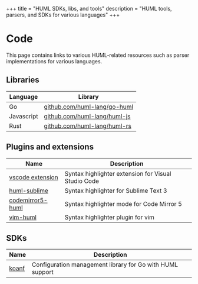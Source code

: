 +++
title = "HUML SDKs, libs, and tools"
description = "HUML tools, parsers, and SDKs for various languages"
+++

# Code

This page contains links to various HUML-related resources such as parser implementations for various languages.

## Libraries

| Language   | Library                                                              |
| ---------- | -------------------------------------------------------------------- |
| Go         | [github.com/huml-lang/go-huml](https://github.com/huml-lang/go-huml) |
| Javascript | [github.com/huml-lang/huml-js](https://github.com/huml-lang/huml-js)         |
| Rust       | [github.com/huml-lang/huml-rs](https://github.com/huml-lang/huml-rs)


## Plugins and extensions

| Name                                                               | Description                                         |
| ------------------------------------------------------------------ | --------------------------------------------------- |
| [vscode extension](https://github.com/huml-lang/huml-vscode)       | Syntax highlighter extension for Visual Studio Code |
| [huml-sublime](https://github.com/huml-lang/huml-sublime)          | Syntax highlighter for Sublime Text 3               |
| [codemirror5-huml](https://github.com/huml-lang/codemirror5-huml)  | Syntax highlighter mode for Code Mirror 5           |
| [vim-huml](https://github.com/huml-lang/vim-huml)                  | Syntax highlighter plugin for vim                   |

## SDKs
| Name                                    | Description                                               |
| --------------------------------------- | --------------------------------------------------------- |
| [koanf](https://github.com/knadh/koanf) | Configuration management library for Go with HUML support |
